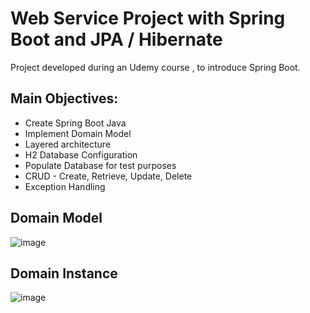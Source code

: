 # Web Service Project with Spring Boot and JPA / Hibernate

Project developed during an Udemy course , to introduce Spring Boot.

## Main Objectives:

<ul>
  <li>Create Spring Boot Java</li>
  <li>Implement Domain Model</li>
  <li>Layered architecture</li>
  <li>H2 Database Configuration</li>
  <li>Populate Database for test purposes</li>
  <li>CRUD - Create, Retrieve, Update, Delete </li>
  <li>Exception Handling</li>
</ul>


## Domain Model

![image](https://user-images.githubusercontent.com/49655819/143723015-806bceb7-3269-4f83-8693-c591ced1aa9c.png)


## Domain Instance

![image](https://user-images.githubusercontent.com/49655819/143723026-cd31846c-56b2-4ede-b048-85300444f67e.png)


